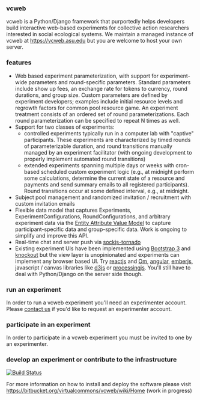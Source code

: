 ### vcweb 
vcweb is a Python/Django framework that purportedly helps developers build interactive web-based experiments for collective action researchers interested in social ecological systems. 
We maintain a managed instance of vcweb at https://vcweb.asu.edu but you are welcome to host your own server.

### features
* Web based experiment parameterization, with support for experiment-wide parameters and round-specific parameters.
  Standard parameters include show up fees, an exchange rate for tokens to currency, round durations, and group size.
  Custom parameters are defined by experiment developers; examples include initial resource levels and regrowth factors
  for common pool resource game. An experiment treatment consists of an ordered set of round parameterizations. Each
  round parameterization can be specified to repeat N times as well.
* Support for two classes of experiments:
    - controlled experiments typically run in a computer lab with "captive" participants. These experiments are
      characterized by timed rounds of parameterizable duration, and round transitions manually managed by an
      experiment facilitator (with ongoing development to properly implement automated round transitions)
    - extended experiments spanning multiple days or weeks with cron-based scheduled custom experiment logic (e.g., at
      midnight perform some calculations, determine the current state of a resource and payments and send summary emails
      to all registered participants). Round transitions occur at some defined interval, e.g., at midnight.
* Subject pool management and randomized invitation / recruitment with custom invitation emails
* Flexible data model that captures Experiments, ExperimentConfigurations, RoundConfigurations, and arbitrary experiment
  data via the [Entity Attribute Value Model](http://en.wikipedia.org/wiki/Entity%E2%80%93attribute%E2%80%93value_model)
  to capture participant-specific data and group-specific data. Work is ongoing to simplify and improve this API.
* Real-time chat and server push via [sockjs-tornado](https://github.com/mrjoes/sockjs-tornado)
* Existing experiment UIs have been implemented using [Bootstrap 3](http://getbootstrap.com) and
  [knockout](http://knockoutjs.com) but the view layer is unopinionated and experiments can implement any browser based
  UI. Try [reactjs](http://facebook.github.io/react/) and [Om](https://github.com/swannodette/om),
  [angular](https://angularjs.org/), [emberjs](http://emberjs.com/), javascript / canvas libraries like
  [d3js](http://d3js.org/) or [processingjs](http://ejohn.org/blog/processingjs/). You'll still have to deal with
  Python/Django on the server side though.

### run an experiment

In order to run a vcweb experiment you'll need an experimenter account. Please [contact us](http://vcweb.asu.edu/contact)
if you'd like to request an experimenter account. 

### participate in an experiment

In order to participate in a vcweb experiment you must be invited to one by an experimenter. 

### develop an experiment or contribute to the infrastructure
[![Build Status](https://drone.io/bitbucket.org/virtualcommons/vcweb/status.png)](https://drone.io/bitbucket.org/virtualcommons/vcweb/latest)

For more information on how to install and deploy the software please visit <https://bitbucket.org/virtualcommons/vcweb/wiki/Home> (work in progress)

